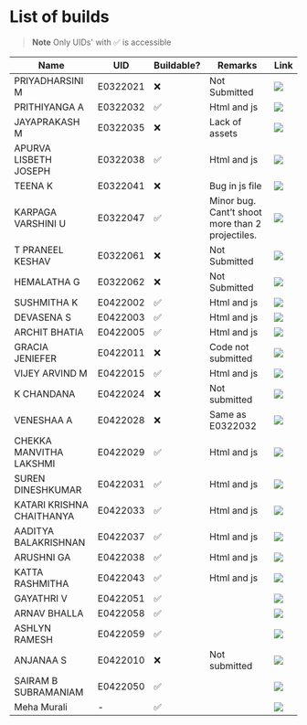 # List of builds

> **Note**
> Only UIDs' with ✅ is accessible

|Name	|UID	|Buildable?	|Remarks|Link|
|----|-----|-----|----|------|
|PRIYADHARSINI M	|E0322021	|❌ |	Not Submitted|![](https://img.shields.io/badge/Link-x-red)| 
|PRITHIYANGA A	|E0322032	|✅ 	|Html and js|<a href="https://sret-phy-sims.github.io/E0322032">![](https://img.shields.io/badge/Link-%E2%9C%93-Green)</a>|
|JAYAPRAKASH M	|E0322035	|❌ 	|Lack of assets|![](https://img.shields.io/badge/Link-x-red)| 
|APURVA LISBETH JOSEPH	|E0322038	|✅	|Html and js|<a href="https://sret-phy-sims.github.io/E0322038">![](https://img.shields.io/badge/Link-%E2%9C%93-Green)</a>|
|TEENA K	|E0322041	|❌ 	|Bug in js file|![](https://img.shields.io/badge/Link-x-red)| 
|KARPAGA VARSHINI U	|E0322047|	✅	|Minor bug. Cant’t shoot more than 2 projectiles.|<a href="https://sret-phy-sims.github.io/E0322047">![](https://img.shields.io/badge/Link-%E2%9C%93-Green)</a>|
|T PRANEEL KESHAV	|E0322061|	❌	|Not Submitted|![](https://img.shields.io/badge/Link-x-red)| 
|HEMALATHA G	|E0322062|	❌	|Not Submitted|![](https://img.shields.io/badge/Link-x-red)| 
|SUSHMITHA K	|E0422002|	✅	|Html and js|<a href="https://sret-phy-sims.github.io/E0422002">![](https://img.shields.io/badge/Link-%E2%9C%93-Green)</a>|
|DEVASENA S	|E0422003	|✅	|Html and js|<a href="https://sret-phy-sims.github.io/E0422003">![](https://img.shields.io/badge/Link-%E2%9C%93-Green)</a>|
|ARCHIT BHATIA	|E0422005	|✅	|Html and js|<a href="https://sret-phy-sims.github.io/E0422005">![](https://img.shields.io/badge/Link-%E2%9C%93-Green)</a>|
|GRACIA JENIEFER	|E0422011	|❌	|Code not submitted| ![](https://img.shields.io/badge/Link-x-red)| 
|VIJEY ARVIND M	|E0422015	|✅	|Html and js|<a href="https://sret-phy-sims.github.io/E0422015">![](https://img.shields.io/badge/Link-%E2%9C%93-Green)</a>|
|K CHANDANA	|E0422024	|❌	|Not submitted|![](https://img.shields.io/badge/Link-x-red)| 
|VENESHAA A	|E0422028	|❌	|Same as E0322032|![](https://img.shields.io/badge/Link-x-red)| 
|CHEKKA MANVITHA LAKSHMI	|E0422029	|✅	|Html and js|<a href="https://sret-phy-sims.github.io/E0422029">![](https://img.shields.io/badge/Link-%E2%9C%93-Green)</a>|
|SUREN DINESHKUMAR	|E0422031|	✅	|Html and js|<a href="https://sret-phy-sims.github.io/E0422031">![](https://img.shields.io/badge/Link-%E2%9C%93-Green)</a>|
|KATARI KRISHNA CHAITHANYA	|E0422033	|✅	|Html and js|<a href="https://sret-phy-sims.github.io/E0422033">![](https://img.shields.io/badge/Link-%E2%9C%93-Green)</a>|
|AADITYA BALAKRISHNAN	|E0422037	|✅	|Html and js|<a href="https://sret-phy-sims.github.io/E0422037">![](https://img.shields.io/badge/Link-%E2%9C%93-Green)</a>|
|ARUSHNI GA	|E0422038	|✅	|Html and js|<a href="https://sret-phy-sims.github.io/E0422038">![](https://img.shields.io/badge/Link-%E2%9C%93-Green)</a>|
|KATTA RASHMITHA |E0422043|	✅|	Html and js|<a href="https://sret-phy-sims.github.io/E0422043">![](https://img.shields.io/badge/Link-%E2%9C%93-Green)</a>|
|GAYATHRI V	|E0422051	|✅	| |<a href="https://sret-phy-sims.github.io/E0422051">![](https://img.shields.io/badge/Link-%E2%9C%93-Green)</a>|
|ARNAV BHALLA	|E0422058|	✅	||<a href="https://sret-phy-sims.github.io/E0422058">![](https://img.shields.io/badge/Link-%E2%9C%93-Green)</a>|
|ASHLYN RAMESH	|E0422059|	✅	||<a href="https://sret-phy-sims.github.io/E0422059">![](https://img.shields.io/badge/Link-%E2%9C%93-Green)</a>|
|ANJANAA S	|E0422010|	❌	|Not submitted|![](https://img.shields.io/badge/Link-x-red)| 
|SAIRAM B SUBRAMANIAM	|E0422050	|✅	||<a href="https://sret-phy-sims.github.io/E0322050">![](https://img.shields.io/badge/Link-%E2%9C%93-Green)</a>|
|Meha Murali| - | ✅||<a href="https://sret-phy-sims.github.io/meha-sound-sim">![](https://img.shields.io/badge/Link-%E2%9C%93-Green)</a>|

